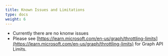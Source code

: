 ```yaml
---
title: Known Issues and Limitations
type: docs
weight: 6
---
```

* Currently there are no knonw issues
* Please see [https://learn.microsoft.com/en-us/graph/throttling-limits](https://learn.microsoft.com/en-us/graph/throttling-limits) for Graph API Limits.